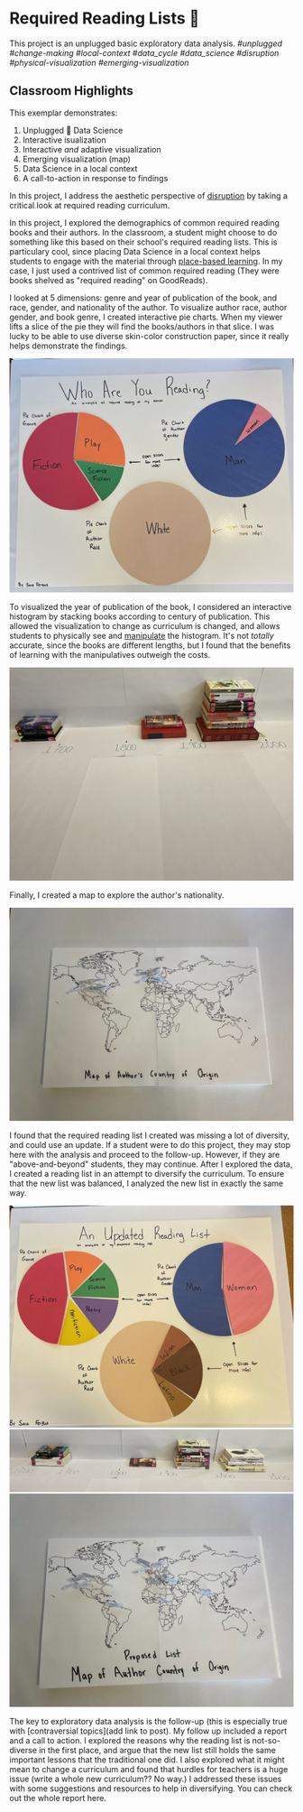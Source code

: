 # Required Reading Lists 📖
This project is an unplugged basic exploratory data analysis.
*#unplugged #change-making #local-context #data_cycle #data_science #disruption #physical-visualization #emerging-visualization*

## Classroom Highlights 
This exemplar demonstrates: 
1. Unplugged 🔌 Data Science 
2. Interactive isualization
3. Interactive *and* adaptive visualization
4. Emerging visualization (map)
5. Data Science in a local context
6. A call-to-action in response to findings

In this project, I address the aesthetic perspective of [disruption](http://www.animatingdemocracy.org/sites/default/files/pictures/AestPersp/pdfs/Aesthetics%20Short%20Take.pdf) by taking a critical look at required reading curriculum. 



In this project, I explored the demographics of common required reading books and their authors. In the classroom, a student might choose to do something like this based on their school's required reading lists. This is particulary cool, since placing Data Science in a local context helps students to engage with the material through [place-based learning](https://www.edutopia.org/practice/place-based-learning-connecting-kids-their-community#:~:text=Place%2Dbased%20learning%20engages%20students,their%20work%20in%20their%20community.). In my case, I just used a contrived list of common required reading (They were books shelved as "required reading" on GoodReads). 

I looked at 5 dimensions: genre and year of publication of the book, and race, gender, and nationality of the author. To visualize author race, author gender, and book genre, I created interactive pie charts. When my viewer lifts a slice of the pie they will find the books/authors in that slice. I was lucky to be able to use diverse skin-color construction paper, since it really helps demonstrate the findings. 

![Pie chart of initial genre, gender, and race](pie_cart1.jpeg)

To visualized the year of publication of the book, I considered an interactive histogram by stacking books according to century of publication. This allowed the visualization to change as curriculum is changed, and allows students to physically see and [manipulate](https://www.scholastic.com/parents/school-success/homework-help/more-homework-help/math-manipulatives.html) the histogram. It's not *totally* accurate, since the books are different lengths, but I found that the benefits of learning with the manipulatives outweigh the costs. 

![Histogram of initial year of publication](hist1.jpeg)

Finally, I created a map to explore the author's nationality.

![Map of initial author nationalities](map1.jpeg)

I found that the required reading list I created was missing a lot of diversity, and could use an update. If a student were to do this project, they may stop here with the analysis and proceed to the follow-up. However, if they are "above-and-beyond" students, they may continue. After I explored the data, I created a reading list in an attempt to diversify the curriculum. To ensure that the new list was balanced, I analyzed the new list in exactly the same way. 

![Pie chart of updated race, gender, and genre](pie2.jpeg)![Histogram of updated years of publication](hist2.jpeg)![Map of updated author nationality](map2.jpeg)

The key to exploratory data analysis is the follow-up (this is especially true with [contraversial topics](add link to post). My follow up included a report and a call to action. I explored the reasons why the reading list is not-so-diverse in the first place, and argue that the new list still holds the same important lessons that the traditional one did. I also explored what it might mean to change a curriculum and found that hurdles for teachers is a huge issue (write a whole new curriculum?? No way.) I addressed these issues with some suggestions and resources to help in diversifying. You can check out the whole report here.